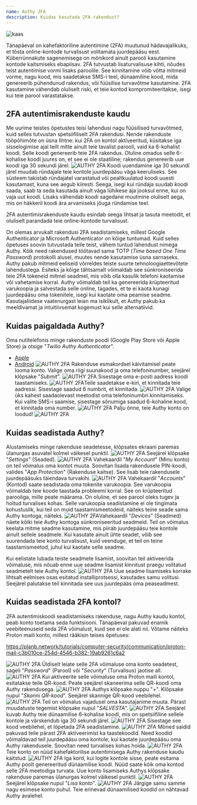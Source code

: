 ```yaml
---
name: Authy 2FA
description: Kuidas kasutada 2FA rakendust?
---
```

![kaas](assets/cover.webp)

Tänapäeval on kahefaktoriline autentimine (2FA) muutunud hädavajalikuks, et tõsta online-kontode turvalisust volitamata juurdepääsu eest. Küberrünnakute sagenemisega on mõnikord ainult parooli kasutamine kontode kaitsmiseks ebapiisav. 2FA tutvustab lisaturvalisuse kihti, nõudes teist autentimise vormi lisaks paroolile. See kinnitamine võib võtta mitmeid vorme, nagu kood, mis saadetakse SMS-i teel, dünaamiline kood, mida genereerib pühendunud rakendus, või füüsilise turvavõtme kasutamine. 2FA kasutamine vähendab oluliselt riski, et teie kontod kompromiteeritakse, isegi kui teie parool varastatakse.

## 2FA autentimisrakenduste kaudu

Me uurime teistes õpetustes teisi lahendusi nagu füüsilised turvavõtmed, kuid selles tutvustan spetsiifiliselt 2FA rakendusi. Nende rakenduste tööpõhimõte on üsna lihtne: kui 2FA on kontol aktiveeritud, küsitakse iga sisselogimise ajal teilt mitte ainult teie tavalist parooli, vaid ka 6-kohalist koodi. Selle koodi genereerib teie 2FA rakendus. Oluline omadus selle 6-kohalise koodi juures on, et see ei ole staatiline; rakendus genereerib uue koodi iga 30 sekundi järel.
![AUTHY 2FA](assets/notext/01.webp)
Koodi uuendamine iga 30 sekundi järel muudab ründajale teie kontole juurdepääsu väga keeruliseks. See süsteem takistab ründajatel varastatud või pealtkuulatud koodi uuesti kasutamast, kuna see aegub kiiresti. Seega, isegi kui ründaja suudab koodi saada, saab ta seda kasutada ainult väga lühikese aja jooksul enne, kui on vaja uut koodi. Lisaks vähendab koodi sagedane muutmine oluliselt aega, mis on häkkeril koodi ära arvamiseks jõuga ründamise teel.

2FA autentimisrakenduste kaudu esindab seega lihtsat ja tasuta meetodit, et oluliselt parandada teie online-kontode turvalisust.

On olemas arvukalt rakendusi 2FA seadistamiseks, millest Google Authenticator ja Microsoft Authenticator on kõige tuntumad. Kuid selles õpetuses soovin tutvustada teile teist, vähem tuntud lahendust nimega Authy. Kõik need rakendused töötavad sama TOTP (*Time based One Time Password*) protokolli alusel, muutes nende kasutamise üsna sarnaseks.
Authy pakub mitmeid eeliseid võrreldes teiste suurte tehnoloogiaettevõtete lahendustega. Esiteks ja kõige tähtsamalt võimaldab see sünkroniseerida teie 2FA tokeneid mitmel seadmel, mis võib olla kasulik telefoni kaotamise või vahetamise korral. Authy võimaldab teil ka genereerida krüpteeritud varukoopia ja salvestada selle online, tagades, et te ei kaota kunagi juurdepääsu oma tokenitele, isegi kui kaotate oma peamise seadme. Kasutajaliidese vaatenurgast leian ma isiklikult, et Authy pakub ka meeldivamat ja intuitiivsemat kogemust kui selle alternatiivid.

## Kuidas paigaldada Authy?

Oma nutitelefonis minge rakenduste poodi (Google Play Store või Apple Store) ja otsige "*Twilio Authy Authenticator*".

- [Apple](https://apps.apple.com/us/app/twilio-authy/id494168017)
- [Android](https://play.google.com/store/apps/details?id=com.authy.authy)
![AUTHY 2FA](assets/notext/02.webp)
Rakenduse esmakordsel käivitamisel peate looma konto. Valige oma riigi suunakood ja oma telefoninumber, seejärel klõpsake "*Submit*".
![AUTHY 2FA](assets/notext/03.webp)
Sisestage oma e-posti aadress koodi taastamiseks.
![AUTHY 2FA](assets/notext/04.webp)Teile saadetakse e-kiri, et kinnitada teie aadressi. Sisestage saadud 6 numbrit, et kinnitada.
![AUTHY 2FA](assets/notext/05.webp)
Valige üks kahest saadaolevast meetodist oma telefoninumbri kinnitamiseks. Kui valite SMS-i saamise, sisestage sõnumiga saadud 6-kohaline kood, et kinnitada oma number.
![AUTHY 2FA](assets/notext/06.webp)
Palju õnne, teie Authy konto on loodud!
![AUTHY 2FA](assets/notext/07.webp)
## Kuidas seadistada Authy?

Alustamiseks minge rakenduse seadetesse, klõpsates ekraani paremas ülanurgas asuvatel kolmel väikesel punktil.
![AUTHY 2FA](assets/notext/08.webp)
Seejärel klõpsake "*Settings*" (Seaded).
![AUTHY 2FA](assets/notext/09.webp)
Vahekaardil "*My Account*" (Minu konto) on teil võimalus oma kontot muuta. Soovitan lisada rakendusele PIN-koodi, valides "*App Protection*" (Rakenduse kaitse). See lisab teie rakendusele juurdepääsuks täiendava turvakihi.
![AUTHY 2FA](assets/notext/10.webp)
Vahekaardil "*Accounts*" (Kontod) saate seadistada oma tokenite varukoopia. See varukoopia võimaldab teie koode taastada probleemi korral. See on krüpteeritud parooliga, mille peate määrama. On oluline, et see parool oleks tugev ja hoitud turvalises kohas. Selle varukoopia seadistamine ei ole tingimata kohustuslik, kui teil on muid taastamismeetodeid, näiteks teine seade sama Authy kontoga, näiteks.
![AUTHY 2FA](assets/notext/11.webp)Vahekaardil "*Devices*" (Seadmed) näete kõiki teie Authy kontoga sünkroniseeritud seadmeid. Teil on võimalus keelata mitme seadme kasutamine, mis piirab juurdepääsu teie kontole ainult sellele seadmele. Kui kasutate ainult ühte seadet, võib see suurendada teie konto turvalisust, kuid veenduge, et teil on teine taastamismeetod, juhul kui kaotate selle seadme.

Kui eelistate lubada teiste seadmete lisamist, soovitan teil aktiveerida võimaluse, mis nõuab enne uue seadme lisamist kinnitust praegu volitatud seadmetelt teie Authy kontol.
![AUTHY 2FA](assets/notext/12.webp)
Uue seadme lisamiseks korrake lihtsalt eelmises osas esitatud installiprotsessi, kasutades samu volitusi. Seejärel palutakse teil kinnitada see uus juurdepääs oma peaseadmest.

## Kuidas seadistada 2FA kontol?

2FA autentimiskoodi seadistamiseks rakenduse, nagu Authy kaudu kontol, peab konto toetama seda funktsiooni. Tänapäeval pakuvad enamik veebiteenuseid seda 2FA võimalust, kuid see ei ole alati nii. Võtame näiteks Proton maili konto, millest rääkisin teises õpetuses:

https://planb.network/tutorials/computer-security/communication/proton-mail-c3b010ce-254d-4546-b382-19ab9261c6a2

![AUTHY 2FA](assets/notext/13.webp)
Üldiselt leiate selle 2FA võimaluse oma konto seadetest, sageli "*Password*" (Parool) või "*Security*" (Turvalisus) jaotise all.
![AUTHY 2FA](assets/notext/14.webp)
Kui aktiveerite selle võimaluse oma Proton maili kontol, esitatakse teile QR-kood. Peate seejärel skaneerima selle QR-koodi oma Authy rakendusega.
![AUTHY 2FA](assets/notext/15.webp)
Authys klõpsake nuppu "*+*".
Klõpsake nupul "*Skanni QR-kood*". Seejärel skannige QR-kood veebilehel. ![AUTHY 2FA](assets/notext/17.webp)
Teil on võimalus vajadusel oma kasutajanime muuta. Pärast muudatuste tegemist klõpsake nupul "*SALVESTA*".
![AUTHY 2FA](assets/notext/18.webp)
Seejärel kuvab Authy teie dünaamilise 6-kohalise koodi, mis on spetsiifiline sellele kontole ja värskendub iga 30 sekundi järel.
![AUTHY 2FA](assets/notext/19.webp)
Sisestage see kood veebilehel, et lõpetada 2FA seadistamine.
![AUTHY 2FA](assets/notext/20.webp)
Mõned saidid pakuvad teile pärast 2FA aktiveerimist ka taastekoodid. Need koodid võimaldavad teil juurdepääsu oma kontole, kui kaotate juurdepääsu oma Authy rakendusele. Soovitan need turvalises kohas hoida.
![AUTHY 2FA](assets/notext/21.webp)Teie konto on nüüd kahefaktorilise autentimisega Authy rakenduse kaudu kaitstud.
![AUTHY 2FA](assets/notext/22.webp)
Iga kord, kui logite kontole sisse, peate esitama Authy poolt genereeritud dünaamilise koodi. Nüüd saate kõik oma kontod selle 2FA meetodiga turvata. Uue konto lisamiseks Authys klõpsake rakenduse paremas ülanurgas kolmel väikesel punktil.
![AUTHY 2FA](assets/notext/23.webp)
Seejärel klõpsake nupul "*Lisa konto*".
![AUTHY 2FA](assets/notext/24.webp)
Järgige samu samme nagu esimese konto puhul. Teie erinevad dünaamilised koodid on nähtavad Authy avalehel.